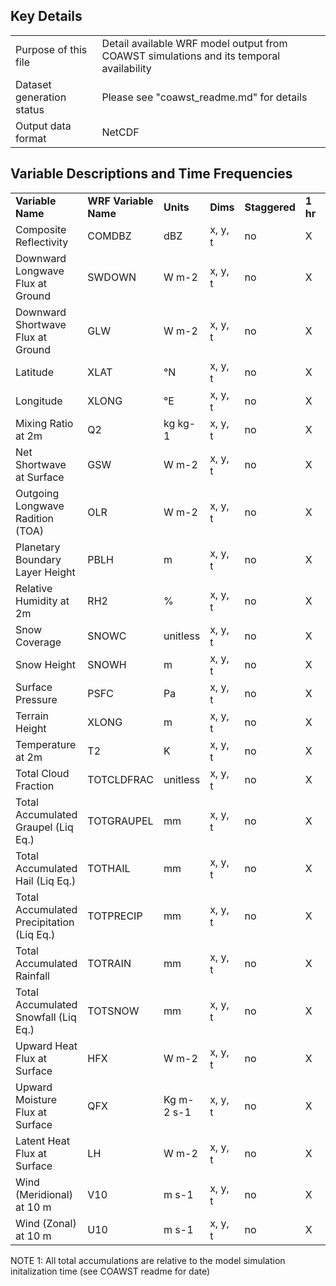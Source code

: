 ## Key Details

| | | 
|:-----|:-----|
| Purpose of this file | Detail available WRF model output from COAWST simulations and its temporal availability |
| Dataset generation status | Please see "coawst_readme.md" for details |
| Output data format | NetCDF |

## Variable Descriptions and Time Frequencies

| | | | | | | | | |
|:-----|:-----|:-----|:-----|:-----|:-----|:-----|:-----|:-----|
| **Variable Name** | **WRF Variable Name** | **Units** | **Dims** | **Staggered** | **1 hr** | **6 hr** | **Daily** | **Monthly** 
| Composite Reflectivity | COMDBZ | dBZ | x, y, t | no | X | X |  |  |
| Downward Longwave Flux at Ground | SWDOWN | W m-2 | x, y, t | no | X | X | X | X |
| Downward Shortwave Flux at Ground | GLW | W m-2 | x, y, t | no | X | X | X | X |
| Latitude | XLAT | °N | x, y, t | no | X | X | X | X | 
| Longitude | XLONG | °E | x, y, t | no | X | X | X | X | 
| Mixing Ratio at 2m | Q2 | kg kg-1 | x, y, t | no | X | X | X | X |
| Net Shortwave at Surface | GSW | W m-2 | x, y, t | no | X | X | X | X |
| Outgoing Longwave Radition (TOA) | OLR | W m-2 | x, y, t | no | X | X | X | X |
| Planetary Boundary Layer Height | PBLH | m | x, y, t | no | X | X | X | X |
| Relative Humidity at 2m | RH2 | % | x, y, t | no | X | X | X | X | 
| Snow Coverage | SNOWC | unitless | x, y, t | no | X | X | X | X | 
| Snow Height | SNOWH | m | x, y, t | no | X | X | X | X |
| Surface Pressure | PSFC | Pa | x, y, t | no | X | X | X | X |
| Terrain Height | XLONG | m | x, y, t | no | X | X | X | X | 
| Temperature at 2m | T2 | K | x, y, t | no | X | X | X | X |
| Total Cloud Fraction | TOTCLDFRAC | unitless | x, y, t | no | X | X | X | X |
| Total Accumulated Graupel (Liq Eq.) | TOTGRAUPEL | mm | x, y, t | no | X | X |  |  |
| Total Accumulated Hail (Liq Eq.) | TOTHAIL | mm | x, y, t | no | X | X |  |  |
| Total Accumulated Precipitation (Liq Eq.) | TOTPRECIP | mm | x, y, t | no | X | X |  |  |
| Total Accumulated Rainfall | TOTRAIN | mm | x, y, t | no | X | X |  |  |
| Total Accumulated Snowfall (Liq Eq.) | TOTSNOW | mm | x, y, t | no | X | X |  |  |
| Upward Heat Flux at Surface | HFX | W m-2 | x, y, t | no | X | X | X | X |
| Upward Moisture Flux at Surface | QFX | Kg m-2 s-1 | x, y, t | no | X | X | X | X |
| Latent Heat Flux at Surface | LH | W m-2 | x, y, t | no | X | X | X | X |
| Wind (Meridional) at 10 m | V10 | m s-1 | x, y, t | no | X | X | X | X |
| Wind (Zonal) at 10 m | U10 | m s-1 | x, y, t | no | X | X | X | X |

NOTE 1: All total accumulations are relative to the model simulation initalization time (see COAWST readme for date)


